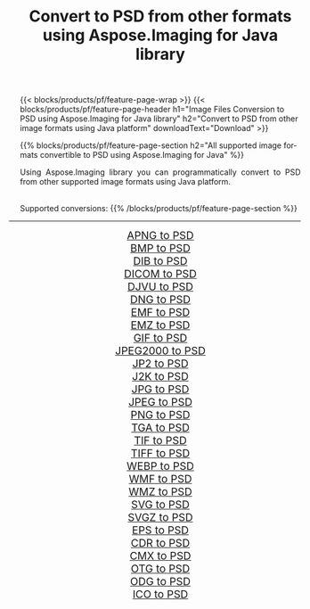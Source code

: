 ﻿---
title: Convert to PSD from other formats using Aspose.Imaging for Java library 
weight: 3920
url: /java/conversion/to/psd/ 
lang: en
langdirlevel: 2
locales: zh-hans,ja,it,ru,de,es,fr,nl,id,lt,pl,pt,vi,tr,ko,zh-hant,ar,hi,th,sv,cs,uk,he
description: Using Aspose.Imaging you can convert to PSD from other formats using Java
---

{{< blocks/products/pf/feature-page-wrap >}}
{{< blocks/products/pf/feature-page-header h1="Image Files Conversion to PSD using Aspose.Imaging for Java library" h2="Convert to PSD from other image formats using Java platform" downloadText="Download" >}}


{{% blocks/products/pf/feature-page-section  h2="All supported image formats convertible to PSD using Aspose.Imaging for Java" %}}
<p align=justify>Using Aspose.Imaging library you can programmatically convert to PSD from other supported image formats using Java platform.</p>
<br/>
Supported conversions:
{{% /blocks/products/pf/feature-page-section %}}
<div class="container-fluid productfamilypage bg-gray">
    <div class="convertypes bg-gray agp-content section">
        <div class="container">
		<hr style="margin-left:-20px;"/>
		<div class="row other-converters" style="gap: 10px;font-size: 19px;text-align:center;">
		    <div class='col-md-2 other-converter remove-lp remove-rp'><a href="/imaging/java/conversion/apng-to-psd/" style="padding:15px;">APNG to PSD</a></div>
<div class='col-md-2 other-converter remove-lp remove-rp'><a href="/imaging/java/conversion/bmp-to-psd/" style="padding:15px;">BMP to PSD</a></div>
<div class='col-md-2 other-converter remove-lp remove-rp'><a href="/imaging/java/conversion/dib-to-psd/" style="padding:15px;">DIB to PSD</a></div>
<div class='col-md-2 other-converter remove-lp remove-rp'><a href="/imaging/java/conversion/dicom-to-psd/" style="padding:15px;">DICOM to PSD</a></div>
<div class='col-md-2 other-converter remove-lp remove-rp'><a href="/imaging/java/conversion/djvu-to-psd/" style="padding:15px;">DJVU to PSD</a></div>
<div class='col-md-2 other-converter remove-lp remove-rp'><a href="/imaging/java/conversion/dng-to-psd/" style="padding:15px;">DNG to PSD</a></div>
<div class='col-md-2 other-converter remove-lp remove-rp'><a href="/imaging/java/conversion/emf-to-psd/" style="padding:15px;">EMF to PSD</a></div>
<div class='col-md-2 other-converter remove-lp remove-rp'><a href="/imaging/java/conversion/emz-to-psd/" style="padding:15px;">EMZ to PSD</a></div>
<div class='col-md-2 other-converter remove-lp remove-rp'><a href="/imaging/java/conversion/gif-to-psd/" style="padding:15px;">GIF to PSD</a></div>
<div class='col-md-2 other-converter remove-lp remove-rp'><a href="/imaging/java/conversion/jpeg2000-to-psd/" style="padding:15px;">JPEG2000 to PSD</a></div>
<div class='col-md-2 other-converter remove-lp remove-rp'><a href="/imaging/java/conversion/jp2-to-psd/" style="padding:15px;">JP2 to PSD</a></div>
<div class='col-md-2 other-converter remove-lp remove-rp'><a href="/imaging/java/conversion/j2k-to-psd/" style="padding:15px;">J2K to PSD</a></div>
<div class='col-md-2 other-converter remove-lp remove-rp'><a href="/imaging/java/conversion/jpg-to-psd/" style="padding:15px;">JPG to PSD</a></div>
<div class='col-md-2 other-converter remove-lp remove-rp'><a href="/imaging/java/conversion/jpeg-to-psd/" style="padding:15px;">JPEG to PSD</a></div>
<div class='col-md-2 other-converter remove-lp remove-rp'><a href="/imaging/java/conversion/png-to-psd/" style="padding:15px;">PNG to PSD</a></div>
<div class='col-md-2 other-converter remove-lp remove-rp'><a href="/imaging/java/conversion/tga-to-psd/" style="padding:15px;">TGA to PSD</a></div>
<div class='col-md-2 other-converter remove-lp remove-rp'><a href="/imaging/java/conversion/tif-to-psd/" style="padding:15px;">TIF to PSD</a></div>
<div class='col-md-2 other-converter remove-lp remove-rp'><a href="/imaging/java/conversion/tiff-to-psd/" style="padding:15px;">TIFF to PSD</a></div>
<div class='col-md-2 other-converter remove-lp remove-rp'><a href="/imaging/java/conversion/webp-to-psd/" style="padding:15px;">WEBP to PSD</a></div>
<div class='col-md-2 other-converter remove-lp remove-rp'><a href="/imaging/java/conversion/wmf-to-psd/" style="padding:15px;">WMF to PSD</a></div>
<div class='col-md-2 other-converter remove-lp remove-rp'><a href="/imaging/java/conversion/wmz-to-psd/" style="padding:15px;">WMZ to PSD</a></div>
<div class='col-md-2 other-converter remove-lp remove-rp'><a href="/imaging/java/conversion/svg-to-psd/" style="padding:15px;">SVG to PSD</a></div>
<div class='col-md-2 other-converter remove-lp remove-rp'><a href="/imaging/java/conversion/svgz-to-psd/" style="padding:15px;">SVGZ to PSD</a></div>
<div class='col-md-2 other-converter remove-lp remove-rp'><a href="/imaging/java/conversion/eps-to-psd/" style="padding:15px;">EPS to PSD</a></div>
<div class='col-md-2 other-converter remove-lp remove-rp'><a href="/imaging/java/conversion/cdr-to-psd/" style="padding:15px;">CDR to PSD</a></div>
<div class='col-md-2 other-converter remove-lp remove-rp'><a href="/imaging/java/conversion/cmx-to-psd/" style="padding:15px;">CMX to PSD</a></div>
<div class='col-md-2 other-converter remove-lp remove-rp'><a href="/imaging/java/conversion/otg-to-psd/" style="padding:15px;">OTG to PSD</a></div>
<div class='col-md-2 other-converter remove-lp remove-rp'><a href="/imaging/java/conversion/odg-to-psd/" style="padding:15px;">ODG to PSD</a></div>
<div class='col-md-2 other-converter remove-lp remove-rp'><a href="/imaging/java/conversion/ico-to-psd/" style="padding:15px;">ICO to PSD</a></div>
                </div>
        </div>
    </div>
</div>
<br/>

